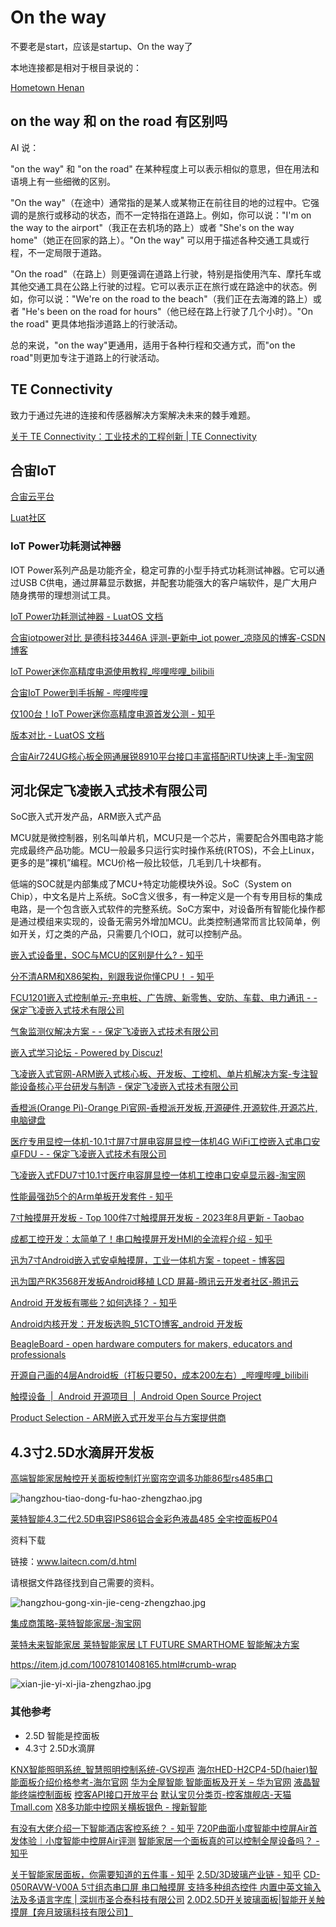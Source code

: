 # On the way

不要老是start，应该是startup、On the way了

本地连接都是相对于根目录说的：

[Hometown Henan](./startup/hometown-henan)

## on the way 和 on the road 有区别吗

AI 说：

"on the way" 和 "on the road" 在某种程度上可以表示相似的意思，但在用法和语境上有一些细微的区别。

"On the way"（在途中）通常指的是某人或某物正在前往目的地的过程中。它强调的是旅行或移动的状态，而不一定特指在道路上。例如，你可以说："I'm on the way to the airport"（我正在去机场的路上）或者 "She's on the way home"（她正在回家的路上）。"On the way" 可以用于描述各种交通工具或行程，不一定局限于道路。

"On the road"（在路上）则更强调在道路上行驶，特别是指使用汽车、摩托车或其他交通工具在公路上行驶的过程。它可以表示正在旅行或在路途中的状态。例如，你可以说："We're on the road to the beach"（我们正在去海滩的路上）或者 "He's been on the road for hours"（他已经在路上行驶了几个小时）。"On the road" 更具体地指涉道路上的行驶活动。

总的来说，"on the way"更通用，适用于各种行程和交通方式，而"on the road"则更加专注于道路上的行驶活动。

## TE Connectivity

致力于通过先进的连接和传感器解决方案解决未来的棘手难题。

[关于 TE Connectivity：工业技术的工程创新 | TE Connectivity](https://www.te.com.cn/chn-zh/about-te/our-company.html)

## 合宙IoT


[合宙云平台](https://iot.openluat.com/cloud/main)

[Luat社区](https://doc.openluat.com/wiki/21?wiki_page_id=1912)

### IoT Power功耗测试神器

IOT Power系列产品是功能齐全，稳定可靠的小型手持式功耗测试神器。它可以通过USB C供电，通过屏幕显示数据，并配套功能强大的客户端软件，是广大用户随身携带的理想测试工具。

[IoT Power功耗测试神器 - LuatOS 文档](https://wiki.luatos.com/iotpower/index.html)

[合宙iotpower对比 是德科技3446A 评测-更新中_iot power_凉晓风的博客-CSDN博客](https://blog.csdn.net/liangcsdn111/article/details/122029721)

[IoT Power迷你高精度电源使用教程_哔哩哔哩_bilibili](https://www.bilibili.com/video/BV1mv411T7We/?vd_source=37e495a67612a8945d66bb3c4d4be50c)

[合宙IoT Power到手拆解 - 哔哩哔哩](https://www.bilibili.com/read/cv17952396/)

[仅100台！IoT Power迷你高精度电源首发公测 - 知乎](https://zhuanlan.zhihu.com/p/429295076)

[版本对比 - LuatOS 文档](https://wiki.luatos.com/iotpower/devices.html)

[合宙Air724UG核心板全网通展锐8910平台接口丰富搭配iRTU快速上手-淘宝网](https://item.taobao.com/item.htm?spm=a1z10.5-c-s.w4002-24045920841.11.5b53753cu1PbYK&id=654299247625)

## 河北保定飞凌嵌入式技术有限公司

SoC嵌入式开发产品，ARM嵌入式产品

MCU就是微控制器，别名叫单片机，MCU只是一个芯片，需要配合外围电路才能完成最终产品功能。MCU一般最多只运行实时操作系统(RTOS)，不会上Linux，更多的是”裸机”编程。MCU价格一般比较低，几毛到几十块都有。

低端的SOC就是内部集成了MCU+特定功能模块外设。SoC（System on Chip），中文名是片上系统。SoC含义很多，有一种定义是一个有专用目标的集成电路，是一个包含嵌入式软件的完整系统。SoC方案中，对设备所有智能化操作都是通过模组来实现的，设备无需另外增加MCU。此类控制通常而言比较简单，例如开关，灯之类的产品，只需要几个IO口，就可以控制产品。

[嵌入式设备里，SOC与MCU的区别是什么? - 知乎](https://www.zhihu.com/question/312379687)

[分不清ARM和X86架构，别跟我说你懂CPU！ - 知乎](https://zhuanlan.zhihu.com/p/21266987)

[FCU1201嵌入式控制单元-充电桩、广告牌、新零售、安防、车载、电力通讯 - - 保定飞凌嵌入式技术有限公司](https://www.forlinx.com/product/62.html)

[气象监测仪解决方案 - - 保定飞凌嵌入式技术有限公司](https://www.forlinx.com/huanjing/1151.html)

[嵌入式学习论坛 - Powered by Discuz!](http://bbs.witech.com.cn/forum.php)

[飞凌嵌入式官网-ARM嵌入式核心板、开发板、工控机、单片机解决方案-专注智能设备核心平台研发与制造 - 保定飞凌嵌入式技术有限公司](https://www.forlinx.com/)

[香橙派(Orange Pi)-Orange Pi官网-香橙派开发板,开源硬件,开源软件,开源芯片,电脑键盘](http://www.orangepi.cn/)

[医疗专用显控一体机-10.1寸屏7寸屏电容屏显控一体机4G WiFi工控嵌入式串口安卓FDU - - 保定飞凌嵌入式技术有限公司](https://www.forlinx.com/product/156.html)

[飞凌嵌入式FDU7寸10.1寸医疗电容屏显控一体机工控串口安卓显示器-淘宝网](https://item.taobao.com/item.htm?&id=692835254866&mt=)

[性能最强劲5个的Arm单板开发套件 - 知乎](https://zhuanlan.zhihu.com/p/370491366)

[7寸触摸屏开发板 - Top 100件7寸触摸屏开发板 - 2023年8月更新 - Taobao](https://www.taobao.com/list/product/7%E5%AF%B8%E8%A7%A6%E6%91%B8%E5%B1%8F%E5%BC%80%E5%8F%91%E6%9D%BF.htm)

[成都工控开发：太简单了！串口触摸屏开发HMI的全流程介绍 - 知乎](https://zhuanlan.zhihu.com/p/343016840)

[迅为7寸Android嵌入式安卓触摸屏，工业一体机方案 - topeet - 博客园](https://www.cnblogs.com/topeet/p/8250156.html)

[迅为国产RK3568开发板Android移植 LCD 屏幕-腾讯云开发者社区-腾讯云](https://cloud.tencent.com/developer/article/1979237)

[Android 开发板有哪些？如何选择？ - 知乎](https://www.zhihu.com/question/19970070)

[Android内核开发：开发板选购_51CTO博客_android 开发板](https://blog.51cto.com/ticktick/1651725)

[BeagleBoard - open hardware computers for makers, educators and professionals](https://www.beagleboard.org/)

[开源自己画的4层Android板（打板只要50，成本200左右）_哔哩哔哩_bilibili](https://www.bilibili.com/video/BV1JT4y1N7ZN/?vd_source=37e495a67612a8945d66bb3c4d4be50c)

[触摸设备  |  Android 开源项目  |  Android Open Source Project](https://source.android.google.cn/docs/core/interaction/input/touch-devices?hl=zh-cn)

[Product Selection - ARM嵌入式开发平台与方案提供商](http://www.qiytech.com/products?sdclkid=ALe6152_brDzA6Dsbo&bd_vid=11982313245458432295)

## 4.3寸2.5D水滴屏开发板

[高端智能家居触控开关面板控制灯光窗帘空调多功能86型rs485串口](https://item.taobao.com/item.htm?spm=a21n57.1.0.0.7e7c523cPRsWCs&id=623467089329&ns=1&abbucket=3#detail)

![hangzhou-tiao-dong-fu-hao-zhengzhao.jpg](img/hangzhou-tiao-dong-fu-hao-zhengzhao.jpg)

[莱特智能4.3二代2.5D电容IPS86铝合金彩色液晶485 全宅控面板P04](https://item.taobao.com/item.htm?spm=a1z10.5-c.w4002-24752648581.13.1405602b9iInbv&id=601195393446)

资料下载

链接：www.laitecn.com/d.html

请根据文件路径找到自己需要的资料。

![hangzhou-gong-xin-jie-ceng-zhengzhao.jpg](img/hangzhou-gong-xin-jie-ceng-zhengzhao.jpg)

[集成商策略-莱特智能家居-淘宝网](https://laitecn.taobao.com/p/rd242679.htm?spm=a1z10.5-c.w5002-24752648550.7.794176a07OB0Yz&scene=taobao_shop)

[莱特未来智能家居 莱特智能家居 LT FUTURE SMARTHOME 智能解决方案](http://www.laitecn.com/#section-home)


https://item.jd.com/10078101408165.html#crumb-wrap

![xian-jie-yi-xi-jia-zhengzhao.jpg](img/xian-jie-yi-xi-jia-zhengzhao.jpg)

### 其他参考

- 2.5D 智能是控面板
- 4.3寸  2.5D水滴屏

[KNX智能照明系统_智慧照明控制系统-GVS视声](https://www.gvssmart.cn/type-144/)
[海尔HED-H2CP4-5D(haier)智能面板介绍价格参考-海尔官网](https://www.haier.com/business/smarthome/product/znckmb/20210624_162231.shtml)
[华为全屋智能 智能面板及开关 – 华为官网](https://consumer.huawei.com/cn/wholehome/panel-and-switch/)
[液晶智能终端控制面板](https://www.unisiot.com/web/products/product/dc_lcd_intelligent_terminal_panel.html)
[控客API接口开放平台](http://www.ikonke.com/api/)
[默认宝贝分类页-控客旗舰店-天猫Tmall.com](https://kongke.tmall.com/category.htm?spm=a1z10.1-b.w5001-23592730093.3.615c7ba3Baal7B&scene=taobao_shop)
[X8多功能中控网关横板银色 - 搜新智能](https://www.sxznkg.com/prod_details.html?pid=207975&_t=1639968581)

[有没有大佬介绍一下智能酒店客控系统？ - 知乎](https://www.zhihu.com/question/426865372)
[720P曲面小度智能中控屏Air首发体验｜小度智能中控屏Air评测](https://baijiahao.baidu.com/s?id=1746550235140768252)
[智能家居一个面板真的可以控制全屋设备吗？ - 知乎](https://www.zhihu.com/question/422963663)

[关于智能家居面板，你需要知道的五件事 - 知乎](https://zhuanlan.zhihu.com/p/452837621)
[2.5D/3D玻璃产业链 - 知乎](https://zhuanlan.zhihu.com/p/25347054)
[CD-050RAVW-V00A 5寸组态串口屏 串口触摸屏 支持多种组态控件 内置中英文输入法及多语言字库 | 深圳市圣合泰科技有限公司](https://www.panelook.cn/CD-050RAVW-V00A-detail_cn_67948.html)
[2.0D2.5D开关玻璃面板|智能开关触摸屏【奔月玻璃科技有限公司】](http://www.byblkj.com/Product.html?product_category=9)